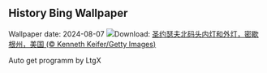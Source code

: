 ## History Bing Wallpaper
Wallpaper date: 2024-08-07
![](https://www.bing.com/th?id=OHR.MichiganLighthouse_ZH-CN0581377136_UHD.jpg&w=1000)Download: [圣约瑟夫北码头内灯和外灯，密歇根州，美国 (© Kenneth Keifer/Getty Images)](https://www.bing.com/th?id=OHR.MichiganLighthouse_ZH-CN0581377136_UHD.jpg)

Auto get programm by LtgX
